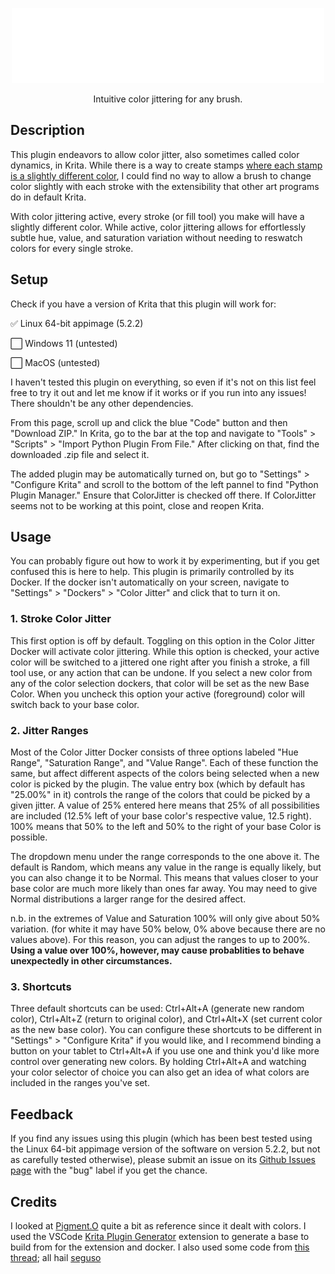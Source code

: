 <!DOCTYPE html
<html lang="en">


<body>
  <a href="https://github.com/MalloryMiller/KritaColorJitter/wiki"><p align="center"> <img src="logo.svg" alt="css-in-readme"> </p></a>
  <p align="center">Intuitive color jittering for any brush.</p>

  <h2>Description</h2>
  <p>This plugin endeavors to allow color jitter, also sometimes called color dynamics, in Krita. While there is a way to create stamps <a href="https://www.youtube.com/watch?v=-WSQvjhjT3o">where each stamp is a slightly different color</a>, I could find no way to allow a brush to change color slightly with each stroke with the extensibility that other art programs do in default Krita.</p>
  <p>With color jittering active, every stroke (or fill tool) you make will have a slightly different color. While active, color jittering allows for effortlessly subtle hue, value, and saturation variation without needing to reswatch colors for every single stroke.</p>


  <h2>Setup</h2>
  <p>Check if you have a version of Krita that this plugin will work for:</p>

✅ Linux 64-bit appimage (5.2.2)
 
⬜  Windows 11 (untested)
 
⬜  MacOS (untested)

  <p> I haven't tested this plugin on everything, so even if it's not on this list feel free to try it out and let me know if it works or if you run into any issues! There shouldn't be any other dependencies.</p>
  <p>From this page, scroll up and click the blue "Code" button and then "Download ZIP." In Krita, go to the bar at the top and navigate to "Tools" > "Scripts" > "Import Python Plugin From File." After clicking on that, find the downloaded .zip file and select it.</p>
  <p>The added plugin may be automatically turned on, but go to "Settings" > "Configure Krita" and scroll to the bottom of the left pannel to find "Python Plugin Manager." Ensure that ColorJitter is checked off there. If ColorJitter seems not to be working at this point, close and reopen Krita.</p>


  <h2>Usage</h2>
  <p>You can probably figure out how to work it by experimenting, but if you get confused this is here to help. This plugin is primarily controlled by its Docker. If the docker isn't automatically on your screen, navigate to "Settings" > "Dockers" > "Color Jitter" and click that to turn it on. </p>
  
  <h3>1. Stroke Color Jitter</h3>
  <p>This first option is off by default. Toggling on this option in the Color Jitter Docker will activate color jittering. While this option is checked, your active color will be switched to a jittered one right after you finish a stroke, a fill tool use, or any action that can be undone. If you select a new color from any of the color selection dockers, that color will be set as the new Base Color. When you uncheck this option your active (foreground) color will switch back to your base color. </p>

  <h3>2. Jitter Ranges</h3>
  <p>Most of the Color Jitter Docker consists of three options labeled "Hue Range", "Saturation Range", and "Value Range". Each of these function the same, but affect different aspects of the colors being selected when a new color is picked by the plugin. The value entry box (which by default has "25.00%" in it) controls the range of the colors that could be picked by a given jitter. A value of 25% entered here means that 25% of all possibilities are included (12.5% left of your base color's respective value, 12.5 right). 100% means that 50% to the left and 50% to the right of your base Color is possible.</p>
  <p>The dropdown menu under the range corresponds to the one above it. The default is Random, which means any value in the range is equally likely, but you can also change it to be Normal. This means that values closer to your base color are much more likely than ones far away. You may need to give Normal distributions a larger range for the desired affect.</p>
  <p>n.b. in the extremes of Value and Saturation 100% will only give about 50% variation. (for white it may have 50% below, 0% above because there are no values above). For this reason, you can adjust the ranges to up to 200%. <b>Using a value over 100%, however, may cause probablities to behave unexpectedly in other circumstances.</b></p>

  <h3>3. Shortcuts</h3>
  <p>Three default shortcuts can be used: Ctrl+Alt+A (generate new random color), Ctrl+Alt+Z (return to original color), and Ctrl+Alt+X (set current color as the new base color). You can configure these shortcuts to be different in "Settings" > "Configure Krita" if you would like, and I recommend binding a button on your tablet to Ctrl+Alt+A if you use one and think you'd like more control over generating new colors. By holding Ctrl+Alt+A and watching your color selector of choice you can also get an idea of what colors are included in the ranges you've set.</p>


  <h2>Feedback</h2>
  <p>If you find any issues using this plugin (which has been best tested using the Linux 64-bit appimage version of the software on version 5.2.2, but not as carefully tested otherwise), please submit an issue on its <a href="https://github.com/MalloryMiller/KritaColorJitter/issues">Github Issues page</a> with the "bug" label if you get the chance.</p>

  <h2>Credits</h2>
  <p>I looked at <a href="https://github.com/EyeOdin/Pigment.O">Pigment.O</a> quite a bit as reference since it dealt with colors. I used the VSCode <a href="https://github.com/cg-cnu/vscode-krita-plugin-generator">Krita Plugin Generator</a> extension to generate a base to build from for the extension and docker. I also used some code from <a href="https://krita-artists.org/t/how-can-i-listen-to-foregroundcolorchanged/40889/13">this thread</a>; all hail <a href="https://krita-artists.org/u/seguso/summary"> seguso</a>  </p>

</body>

</html>
